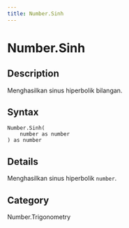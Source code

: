 ```yaml
---
title: Number.Sinh
---
```


# Number.Sinh


## Description

Menghasilkan sinus hiperbolik bilangan.


## Syntax

```powerquery
Number.Sinh(
    number as number
) as number
```


## Details

Menghasilkan sinus hiperbolik <code>number</code>.



## Category
Number.Trigonometry
